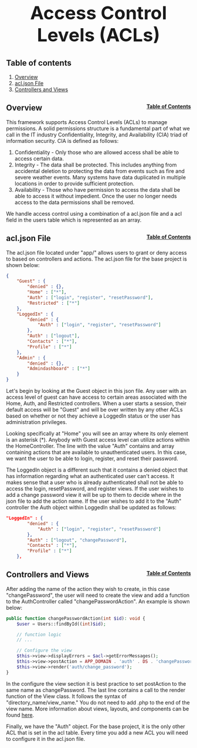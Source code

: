 <h1 style="font-size: 50px; text-align: center;">Access Control Levels (ACLs)</h1>

## Table of contents
1. [Overview](#overview)
2. [acl.json File](#acl-file)
3. [Controllers and Views](#controllers-and-views)
## Overview <a id="overview"></a><span style="float: right; font-size: 14px;">[Table of Contents](#table-of-contents)</span>
This framework supports Access Control Levels (ACLs) to manage permissions.  A solid permissions structure is a fundamental part of what we call in the IT industry Confidentiality, Integrity, and Availability (CIA) triad of information security.  CIA is defined as follows:
1. Confidentiality - Only those who are allowed access shall be able to access certain data.
2. Integrity - The data shall be protected.  This includes anything from accidental deletion to protecting the data from events such as fire and severe weather events.  Many systems have data duplicated in multiple locations in order to provide sufficient protection.
3. Availability - Those who have permission to access the data shall be able to access it without impedient.  Once the user no longer needs access to the data permissions shall be removed.

We handle access control using a combination of a acl.json file and a acl field in the users table which is represented as an array.

## acl.json File <a id="acl-file"></a><span style="float: right; font-size: 14px;">[Table of Contents](#table-of-contents)</span>
The acl.json file located under "app/" allows users to grant or deny access to based on controllers and actions.  The acl.json file for the base project is shown below:

```json
{
    "Guest" : {
        "denied" : {},
        "Home" : ["*"],
        "Auth" : ["login", "register", "resetPassword"],
        "Restricted" : ["*"]
    },
    "LoggedIn" : {
        "denied" : {
            "Auth" : ["login", "register", "resetPassword"]
        },
        "Auth" : ["logout"],
        "Contacts" : ["*"],
        "Profile" : ["*"]
    },
    "Admin" : {
        "denied" : {},
        "Admindashboard" : ["*"]
    }
}
```

Let's begin by looking at the Guest object in this json file.  Any user with an access level of guest can have access to certain areas associated with the Home, Auth, and Restricted controllers.  When a user starts a session, their default access will be "Guest" and will be over written by any other ACLs based on whether or not they achieve a LoggedIn status or the user has administration privileges.

Looking specifically at "Home" you will see an array where its only element is an asterisk (*).  Anybody with Guest access level can utilize actions within the HomeController.  The line with the value "Auth" contains and array containing actions that are available to unauthenticated users.  In this case, we want the user to be able to login, register, and reset their password.

The LoggedIn object is a different such that it contains a denied object that has information regarding what an authenticated user can't access.  It makes sense that a user who is already authenticated shall not be able to access the login, resetPassword, and register views.  If the user wishes to add a change password view it will be up to them to decide where in the json file to add the action name.  If the user wishes to add it to the "Auth" controller the Auth object within LoggedIn shall be updated as follows:

```json
"LoggedIn" : {
        "denied" : {
            "Auth" : ["login", "register", "resetPassword"]
        },
        "Auth" : ["logout", "changePassword"],
        "Contacts" : ["*"],
        "Profile" : ["*"]
    },
```

## Controllers and Views <a id="controllers-and-views"></a><span style="float: right; font-size: 14px;">[Table of Contents](#table-of-contents)</span>
After adding the name of the action they wish to create, in this case "changePassword", the user will need to create the view and add a function to the AuthController called "changePasswordAction".  An example is shown below:
```php
public function changePasswordAction(int $id): void {
    $user = Users::findById((int)$id);

    // function logic
    // ...

    // Configure the view
    $this->view->displayErrors = $acl->getErrorMessages();
    $this->view->postAction = APP_DOMAIN . 'auth' . DS . 'changePassword';
    $this->view->render('auth/change_password');
}
```

In the configure the view section it is best practice to set postAction to the same name as changePassword.  The last line contains a call to the render function of the View class.  It follows the syntax of "directory_name/view_name."  You do not need to add .php to the end of the view name.  More information about views, layouts, and components can be found [here](views).

Finally, we have the "Auth" object.  For the base project, it is the only other ACL that is set in the acl table.  Every time you add a new ACL you will need to configure it in the acl.json file.